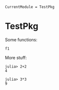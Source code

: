 ```@meta
CurrentModule = TestPkg
```

# TestPkg

Some functions:

```@docs
f1
```

More stuff:

```jldoctest
julia> 2+2
4
```

```jldoctest
julia> 3*3
9
```
